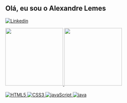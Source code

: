 ## Olá, eu sou o Alexandre Lemes

[![Linkedin](https://img.shields.io/badge/LinkedIn-0077B5?style=for-the-badge&logo=linkedin&logoColor=white)](https://www.linkedin.com/in/alexandre-lemes-de-santana-filho-070049275/)

<div>
   <a href="https://github.com/AlexandreSantanaa">
   <img height="180em" src="https://github-readme-stats.vercel.app/api?username=AlexandreSantanaa&show_icons=true&theme=tokyonight&include_all_commits=true&count_private=true"/>
   <img height="180em" src="https://github-readme-stats.vercel.app/api/top-langs/?username=AlexandreSantanaa&layout=compact&langs_count=6&theme=tokyonight"/>

</div>

<div style="display"><br/>
    <img aling="center" alt="HTML5" src="https://img.shields.io/badge/HTML5-E34F26?style=for-the-badge&logo=html5&logoColor=white"/>
    <img aling="center" alt="CSS3" src="https://img.shields.io/badge/CSS3-1572B6?style=for-the-badge&logo=css3&logoColor=white"/>
    <img aling="center" alt="javaScript" src="https://img.shields.io/badge/JavaScript-F7DF1E?style=for-the-badge&logo=javascript&logoColor=black"/>
   <img aling="center" alt="java" src="https://img.shields.io/badge/Java-ED8B00?style=for-the-badge&logo=openjdk&logoColor=white"/>

</div><br/>
